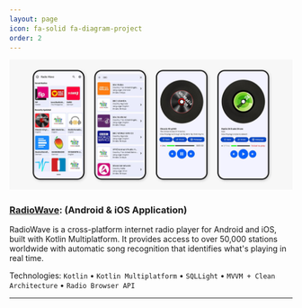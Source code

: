 ```yaml
---
layout: page
icon: fa-solid fa-diagram-project
order: 2
---
```



![RadioWave](/assets/img/projects/radio-wave.jpg)

### [**RadioWave**](https://github.com/OneDroid/RadioWave): (Android & iOS Application)

RadioWave is a cross-platform internet radio player for Android and iOS, built with Kotlin Multiplatform. It provides access to over 50,000 stations worldwide with automatic song recognition that identifies what's playing in real time. 

Technologies: `Kotlin` • `Kotlin Multiplatform` • `SQLLight` • `MVVM + Clean Architecture` • `Radio Browser API`

---

